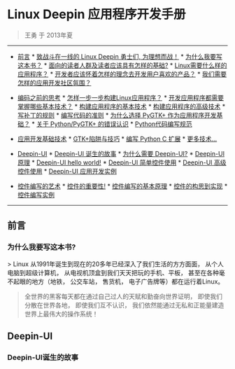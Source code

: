 Linux Deepin 应用程序开发手册
==========================

> 王勇 于 2013年夏

* * *

*    [前言](#prelude)
    *    [致战斗在一线的 Linux Deepin 勇士们, 为理想而战！](#for-dream)
    *    [为什么我要写这本书？](#why-i-write-this-book)
    *    [面向的读者人群及读者应该具有怎样的基础?](#reader-need-to-know)
    *    [Linux需要什么样的应用程序？](#what-kind-of-application-is-we-need)
    *    [开发者应该怀着怎样的理念去开发用户喜欢的产品？](#development-concept)
    *    [我们需要怎样的应用开发社区氛围？](#how-to-build-development-community)
  
*    [编码之前的思考](#think-before-coding)
    *    [怎样一步一步构建Linux应用程序？](#build-application-step-by-step)
    *    [开发应用程序都需要掌握哪些基本技术？](#what-technology-we-need)
    *    [构建应用程序的基本技术](#basic-technology)
    *    [构建应用程序的高级技术](#advanced-technology)
    *    [写补丁的规则](#how-to-write-patch)
    *    [编写代码的准则](#the-rule-of-coding)
    *    [为什么选择 PyGTK+ 作为应用程序开发基础？](#why-choose-pygtk)
    *    [关于 Python/PyGTK+ 的错误认识](#misconceptions-about-python/pygtk)
    *    [Python代码编写规范](#python-coding-specification)
  
*    [应用开发基础技术](#application-development-technology)
    *    [GTK+陷阱与技巧](#gtk-trick)
    *    [编写 Python C 扩展](#build-c-extension)
    *    [更多技术...](#more-technology)
	
*    [Deepin-UI](#deepin-ui)
    *    [Deepin-UI 诞生的故事](#how-deepin-ui-born)
    *    [为什么需要 Deepin-UI?](#why-we-need-deepin-ui)
    *    [Deepin-UI 原理](#principle-of-deepin-ui)
    *    [Deepin-UI hello world!](#deepin-ui-hello-world)
    *    [Deepin-UI 简单控件使用](#usage-of-simple-widget)
    *    [Deepin-UI 高级控件使用](#usage-of-advanced-widget)
    *    [Deepin-UI 应用开发实例](#application-development-example)
	
*    [控件编写的艺术](#the-art-of-building-widget)
    *    [控件的重要性!](#the-importance-of-widget)
    *    [控件编写的基本原理](#the-principle-of-building-widget)
    *    [控件的构思到实现](#from-conception-to-realization)
    *    [控件编写实例](#widget-building-example)
	
* * *

<h2 id="prelude">前言</h2>

<h3 id="why-i-write-this-book">为什么我要写这本书?</h3>
> Linux 从1991年诞生到现在的20多年已经深入了我们生活的方方面面，
从个人电脑到超级计算机， 从电视机顶盒到我们天天把玩的手机、平板，
甚至在各种毫不起眼的地方（地铁， 公交车站， 售货机， 电子广告牌等）都在运行着Linux。

> 全世界的黑客每天都在通过自己过人的天赋和勤奋向世界证明，
即使我们分散在世界各地， 即使我们互不认识， 我们依然能通过无私和正能量建造世界上最伟大的操作系统！

<h2 id="deepin-ui">Deepin-UI</h2>

<h3 id="how-deepin-ui-born">Deepin-UI诞生的故事</h3>

